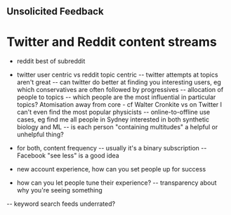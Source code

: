 ## Unsolicited Feedback
# Twitter and Reddit content streams

- reddit best of subreddit
- twitter user centric vs reddit topic centric
-- twitter attempts at topics aren't great
-- can twitter do better at finding you interesting users, eg which conservatives are often followed by progressives
-- allocation of people to topics
-- which people are the most influential in particular topics? Atomisation away from core - cf Walter Cronkite vs on Twitter I can't even find the most popular physicists
-- online-to-offline use cases, eg find me all people in Sydney interested in both synthetic biology and ML
-- is each person "containing multitudes" a helpful or unhelpful thing?

- for both, content frequency -- usually it's a binary subscription
-- Facebook "see less" is a good idea

- new account experience, how can you set people up for success
- how can you let people tune their experience?
-- transparency about why you're seeing something


-- keyword search feeds underrated?
